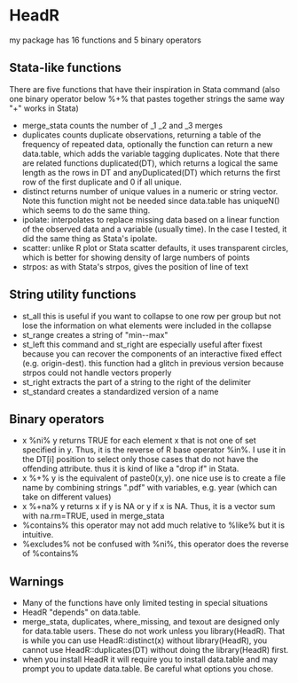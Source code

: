 # HeadR

my package has 16 functions and 5 binary operators
## Stata-like functions
There are five functions that have their inspiration in Stata command (also one binary operator below %+% that pastes together strings the same way "+" works in Stata)
- merge_stata  counts the number of _1 _2 and _3 merges
- duplicates counts duplicate observations, returning a table of the frequency of repeated data, optionally the function can return a new data.table, which adds the variable tagging duplicates. Note that there are related functions duplicated(DT), which returns a logical the same length as the rows in DT and anyDuplicated(DT) which returns the first row of the first duplicate and 0 if all unique.
- distinct returns number of unique values in a numeric or string vector. Note this function might not be needed since data.table has uniqueN() which seems to do the same thing.
- ipolate: interpolates to replace missing data based on a linear function of the observed data and a variable (usually time). In the case I tested, it did the same thing as Stata's ipolate.
- scatter: unlike R plot or Stata scatter defaults, it uses transparent circles, which is better for showing density of large numbers of points
- strpos: as with Stata's strpos, gives the position of line of text

## String utility functions
- st_all  this is useful if you want to collapse to one row per group but not lose the information on what elements were included in the collapse
- st_range creates a string of "min--max"
- st_left this command and st_right are especially useful after fixest because you can recover the components of an interactive fixed effect (e.g. origin-dest). this function had a glitch in previous version because strpos could not handle vectors properly
- st_right  extracts the part of a string to the right of the delimiter
- st_standard  creates a standardized version of a name

## Binary operators
- x %ni% y returns TRUE for each element x that is not one of set specified in y. Thus, it is the reverse of R base operator %in%. I use it in the DT[i] position to select only those cases that do not have the offending attribute. thus it is kind of like a "drop if" in Stata.
- x %+% y is the equivalent of paste0(x,y). one nice use is to create a file name by combining strings ".pdf" with variables, e.g. year (which can take on different values)
-  x %+na% y returns x if y is NA or y if x is NA. Thus, it is a vector sum with na.rm=TRUE, used in merge_stata
- %contains%  this operator may not add much relative to  %like% but it is intuitive.
- %excludes% not be confused with %ni%, this operator does the reverse of %contains% 

## Warnings
- Many of the functions have only limited testing in special situations
- HeadR "depends" on data.table. 
- merge_stata, duplicates, where_missing, and texout are designed only for data.table users. These do not work unless you library(HeadR). That is while you can use HeadR::distinct(x) without library(HeadR), you cannot use HeadR::duplicates(DT) without doing the library(HeadR) first. 
- when you install HeadR it will require you to install data.table and may prompt you to update data.table. Be careful what options you chose.
